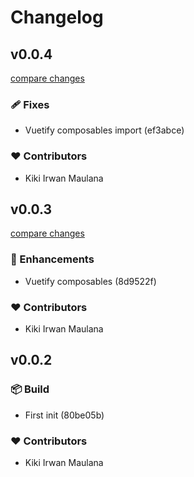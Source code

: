 # Changelog


## v0.0.4

[compare changes](https://undefined/undefined/compare/v0.0.3...v0.0.4)

### 🩹 Fixes

- Vuetify composables import (ef3abce)

### ❤️  Contributors

- Kiki Irwan Maulana

## v0.0.3

[compare changes](https://undefined/undefined/compare/v0.0.2...v0.0.3)

### 🚀 Enhancements

- Vuetify composables (8d9522f)

### ❤️  Contributors

- Kiki Irwan Maulana

## v0.0.2


### 📦 Build

- First init (80be05b)

### ❤️  Contributors

- Kiki Irwan Maulana

